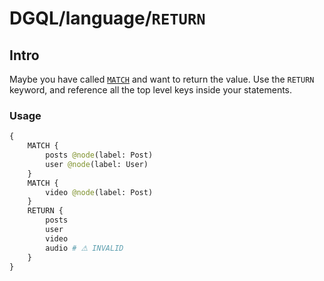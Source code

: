 # DGQL/language/`RETURN`

## Intro

Maybe you have called [`MATCH`](./match.md) and want to return the value. Use the `RETURN` keyword, and reference all the top level keys inside your statements.

### Usage

```graphql
{
    MATCH {
        posts @node(label: Post)
        user @node(label: User)
    }
    MATCH {
        video @node(label: Post)
    }
    RETURN {
        posts
        user
        video
        audio # ⚠ INVALID
    }
}
```
